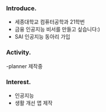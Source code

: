 ### Introduce.
- 세종대학교 컴퓨터공학과 21학번
- 금융 인공지능 비서를 만들고 싶습니다:)
- SAI 인공지능 동아리 가입

### Activity.
-planner 제작중

### Interest.
- 인공지능
- 생활 개선 앱 제작


